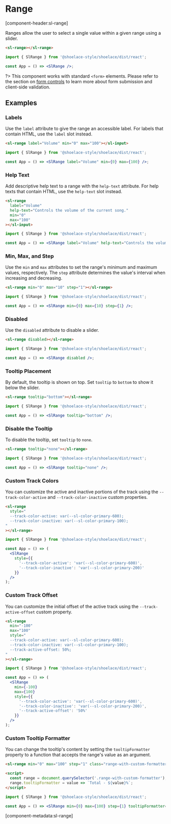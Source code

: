 # Range

[component-header:sl-range]

Ranges allow the user to select a single value within a given range using a slider.

```html preview
<sl-range></sl-range>
```

```jsx react
import { SlRange } from '@shoelace-style/shoelace/dist/react';

const App = () => <SlRange />;
```

?> This component works with standard `<form>` elements. Please refer to the section on [form controls](/getting-started/form-controls) to learn more about form submission and client-side validation.

## Examples

### Labels

Use the `label` attribute to give the range an accessible label. For labels that contain HTML, use the `label` slot instead.

```html preview
<sl-range label="Volume" min="0" max="100"></sl-input>
```

```jsx react
import { SlRange } from '@shoelace-style/shoelace/dist/react';

const App = () => <SlRange label="Volume" min={0} max={100} />;
```

### Help Text

Add descriptive help text to a range with the `help-text` attribute. For help texts that contain HTML, use the `help-text` slot instead.

```html preview
<sl-range
  label="Volume"
  help-text="Controls the volume of the current song."
  min="0"
  max="100"
></sl-input>
```

```jsx react
import { SlRange } from '@shoelace-style/shoelace/dist/react';

const App = () => <SlRange label="Volume" help-text="Controls the volume of the current song." min={0} max={100} />;
```

### Min, Max, and Step

Use the `min` and `max` attributes to set the range's minimum and maximum values, respectively. The `step` attribute determines the value's interval when increasing and decreasing.

```html preview
<sl-range min="0" max="10" step="1"></sl-range>
```

```jsx react
import { SlRange } from '@shoelace-style/shoelace/dist/react';

const App = () => <SlRange min={0} max={10} step={1} />;
```

### Disabled

Use the `disabled` attribute to disable a slider.

```html preview
<sl-range disabled></sl-range>
```

```jsx react
import { SlRange } from '@shoelace-style/shoelace/dist/react';

const App = () => <SlRange disabled />;
```

### Tooltip Placement

By default, the tooltip is shown on top. Set `tooltip` to `bottom` to show it below the slider.

```html preview
<sl-range tooltip="bottom"></sl-range>
```

```jsx react
import { SlRange } from '@shoelace-style/shoelace/dist/react';

const App = () => <SlRange tooltip="bottom" />;
```

### Disable the Tooltip

To disable the tooltip, set `tooltip` to `none`.

```html preview
<sl-range tooltip="none"></sl-range>
```

```jsx react
import { SlRange } from '@shoelace-style/shoelace/dist/react';

const App = () => <SlRange tooltip="none" />;
```

### Custom Track Colors

You can customize the active and inactive portions of the track using the `--track-color-active` and `--track-color-inactive` custom properties.

```html preview
<sl-range
  style="
  --track-color-active: var(--sl-color-primary-600);
  --track-color-inactive: var(--sl-color-primary-100);
"
></sl-range>
```

```jsx react
import { SlRange } from '@shoelace-style/shoelace/dist/react';

const App = () => (
  <SlRange
    style={{
      '--track-color-active': 'var(--sl-color-primary-600)',
      '--track-color-inactive': 'var(--sl-color-primary-200)'
    }}
  />
);
```

### Custom Track Offset

You can customize the initial offset of the active track using the `--track-active-offset` custom property.

```html preview
<sl-range
  min="-100"
  max="100"
  style="
  --track-color-active: var(--sl-color-primary-600);
  --track-color-inactive: var(--sl-color-primary-100);
  --track-active-offset: 50%;
"
></sl-range>
```

```jsx react
import { SlRange } from '@shoelace-style/shoelace/dist/react';

const App = () => (
  <SlRange
    min={-100}
    max={100}
    style={{
      '--track-color-active': 'var(--sl-color-primary-600)',
      '--track-color-inactive': 'var(--sl-color-primary-200)',
      '--track-active-offset': '50%'
    }}
  />
);
```

### Custom Tooltip Formatter

You can change the tooltip's content by setting the `tooltipFormatter` property to a function that accepts the range's value as an argument.

```html preview
<sl-range min="0" max="100" step="1" class="range-with-custom-formatter"></sl-range>

<script>
  const range = document.querySelector('.range-with-custom-formatter');
  range.tooltipFormatter = value => `Total - ${value}%`;
</script>
```

```jsx react
import { SlRange } from '@shoelace-style/shoelace/dist/react';

const App = () => <SlRange min={0} max={100} step={1} tooltipFormatter={value => `Total - ${value}%`} />;
```

[component-metadata:sl-range]
